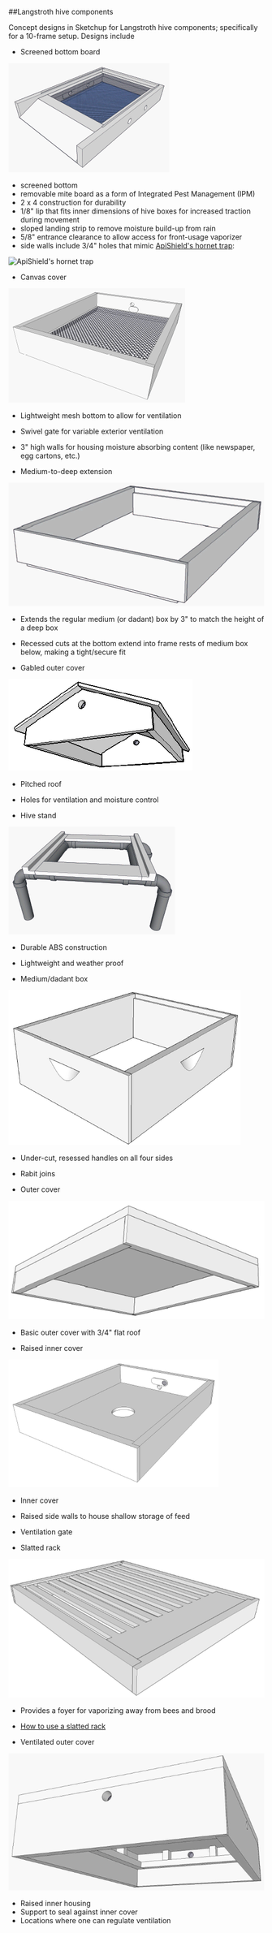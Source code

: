 ##Langstroth hive components

Concept designs in Sketchup for Langstroth hive components; specifically for a 10-frame setup.
Designs include

- Screened bottom board

 ![Screened bottom board](https://github.com/wgrundlingh/langstroth_hive_components/blob/master/bottom_board.png?raw=true)

  - screened bottom
  - removable mite board as a form of Integrated Pest Management (IPM)
  - 2 x 4 construction for durability
  - 1/8" lip that fits inner dimensions of hive boxes for increased traction during movement
  - sloped landing strip to remove moisture build-up from rain
  - 5/8" entrance clearance to allow access for front-usage vaporizer
  - side walls include 3/4" holes that mimic [ApiShield's hornet trap](http://www.vita-europe.com/products/apishield-hornet-trap/):
 
  ![ApiShield's hornet trap](http://www.vita-europe.com/wp-content/uploads/Api-Shield1-300x264.png)

- Canvas cover

 ![Canvas cover](https://github.com/wgrundlingh/langstroth_hive_components/blob/master/canvas_cover.png?raw=true)
 
  - Lightweight mesh bottom to allow for ventilation
  - Swivel gate for variable exterior ventilation
  - 3" high walls for housing moisture absorbing content (like newspaper, egg cartons, etc.)

- Medium-to-deep extension

 ![Medium-to-deep extension](https://github.com/wgrundlingh/langstroth_hive_components/blob/master/dadant_deep_extension.png)
 
  - Extends the regular medium (or dadant) box by 3" to match the height of a deep box
  - Recessed cuts at the bottom extend into frame rests of medium box below, making a tight/secure fit
  
- Gabled outer cover

 ![Gabled outer cover](https://github.com/wgrundlingh/langstroth_hive_components/blob/master/gabled_outer_cover.png)
 
  - Pitched roof
  - Holes for ventilation and moisture control

- Hive stand

 ![Hive stand](https://github.com/wgrundlingh/langstroth_hive_components/blob/master/hive_stand.png)
 
  - Durable ABS construction
  - Lightweight and weather proof

- Medium/dadant box

 ![Medium/dadant box](https://github.com/wgrundlingh/langstroth_hive_components/blob/master/medium_box.png)
 
  - Under-cut, resessed handles on all four sides
  - Rabit joins

- Outer cover

 ![Outer cover](https://github.com/wgrundlingh/langstroth_hive_components/blob/master/outer_cover.png)
 
  - Basic outer cover with 3/4" flat roof

- Raised inner cover

 ![Raised inner cover](https://github.com/wgrundlingh/langstroth_hive_components/blob/master/raised_inner_cover.png)
 
  - Inner cover
  - Raised side walls to house shallow storage of feed
  - Ventilation gate

- Slatted rack

 ![Slatted rack](https://github.com/wgrundlingh/langstroth_hive_components/blob/master/slatted_rack.png)
 
  - Provides a foyer for vaporizing away from bees and brood
  - [How to use a slatted rack](http://honeybeesuite.com/how-to-use-a-slatted-rack/)

- Ventilated outer cover

 ![Ventilated outer cover](https://github.com/wgrundlingh/langstroth_hive_components/blob/master/ventilated_outer_cover.png)
 
  - Raised inner housing
  - Support to seal against inner cover
  - Locations where one can regulate ventilation
